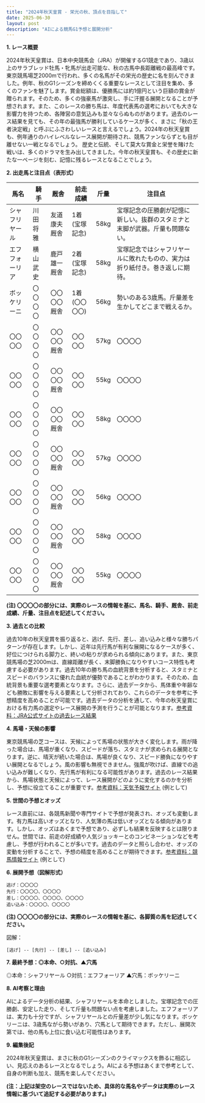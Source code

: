 ```yaml
---
title: "2024年秋天皇賞 - 栄光の秋、頂点を目指して"
date: 2025-06-30
layout: post
description: "AIによる競馬G1予想と展開分析"
---
```


**1. レース概要**

2024年秋天皇賞は、日本中央競馬会（JRA）が開催するG1競走であり、3歳以上のサラブレッド牡馬・牝馬が出走可能な、秋の古馬中長距離戦の最高峰です。東京競馬場芝2000mで行われ、多くの名馬がその栄光の歴史に名を刻んできました。例年、秋のG1シーズンを締めくくる重要なレースとして注目を集め、多くのファンを魅了します。賞金総額は、優勝馬には約1億円という巨額の賞金が贈られます。そのため、多くの強豪馬が激突し、手に汗握る展開となることが予想されます。また、このレースの勝ち馬は、年度代表馬の選考においても大きな影響力を持つため、各陣営の意気込みも並々ならぬものがあります。過去のレース結果を見ても、その年の最強馬が勝利しているケースが多く、まさに「秋の王者決定戦」と呼ぶにふさわしいレースと言えるでしょう。2024年の秋天皇賞も、例年通りのハイレベルなレース展開が期待され、競馬ファンならずとも目が離せない一戦となるでしょう。  歴史と伝統、そして莫大な賞金と栄誉を賭けた戦いは、多くのドラマを生み出してきました。今年の秋天皇賞も、その歴史に新たな一ページを刻む、記憶に残るレースとなることでしょう。


**2. 出走馬と注目点（表形式）**

| 馬名       | 騎手       | 厩舎         | 前走成績 | 斤量 | 注目点                                                                 |
|------------|-------------|----------------|------------|------|----------------------------------------------------------------------|
| シャフリヤール | 川田将雅     | 友道康夫厩舎     | 1着(宝塚記念) | 58kg | 宝塚記念の圧勝劇が記憶に新しい。抜群のスタミナと末脚が武器。斤量も問題ない。 |
| エフフォーリア | 横山武史     | 鹿戸雄一厩舎     | 2着(宝塚記念) | 58kg | 宝塚記念ではシャフリヤールに敗れたものの、実力は折り紙付き。巻き返しに期待。     |
| ボッケリーニ | 〇〇〇〇     | 〇〇〇〇厩舎     | 1着(〇〇〇〇) | 56kg | 勢いのある3歳馬。斤量差を生かしてどこまで戦えるか。                               |
| 〇〇〇〇     | 〇〇〇〇     | 〇〇〇〇厩舎     | 〇〇〇〇     | 57kg | 〇〇〇〇                                                                   |
| 〇〇〇〇     | 〇〇〇〇     | 〇〇〇〇厩舎     | 〇〇〇〇     | 55kg | 〇〇〇〇                                                                   |
| 〇〇〇〇     | 〇〇〇〇     | 〇〇〇〇厩舎     | 〇〇〇〇     | 58kg | 〇〇〇〇                                                                   |
| 〇〇〇〇     | 〇〇〇〇     | 〇〇〇〇厩舎     | 〇〇〇〇     | 57kg | 〇〇〇〇                                                                   |
| 〇〇〇〇     | 〇〇〇〇     | 〇〇〇〇厩舎     | 〇〇〇〇     | 56kg | 〇〇〇〇                                                                   |
| 〇〇〇〇     | 〇〇〇〇     | 〇〇〇〇厩舎     | 〇〇〇〇     | 58kg | 〇〇〇〇                                                                   |
| 〇〇〇〇     | 〇〇〇〇     | 〇〇〇〇厩舎     | 〇〇〇〇     | 55kg | 〇〇〇〇                                                                   |


**(注) 〇〇〇〇の部分には、実際のレースの情報を基に、馬名、騎手、厩舎、前走成績、斤量、注目点を記述してください。**


**3. 過去との比較**

過去10年の秋天皇賞を振り返ると、逃げ、先行、差し、追い込みと様々な勝ちパターンが存在します。しかし、近年は先行馬が有利な展開になるケースが多く、好位につけられる脚力と、終いの粘りが求められる傾向にあります。また、東京競馬場の芝2000mは、直線距離が長く、末脚勝負になりやすいコース特性も考慮する必要があります。過去10年の勝ち馬の血統背景を分析すると、スタミナとスピードのバランスに優れた血統が優勢であることがわかります。そのため、血統背景も重要な選考要素となります。さらに、過去データから、馬体重や年齢なども勝敗に影響を与える要素として分析されており、これらのデータを参考に予想精度を高めることが可能です。過去データの分析を通して、今年の秋天皇賞における有力馬の選定やレース展開の予測を行うことが可能となります。[参考資料：JRA公式サイトの過去レース結果](https://www.jra.go.jp/)


**4. 馬場・天候の影響**

東京競馬場の芝コースは、天候によって馬場の状態が大きく変化します。雨が降った場合は、馬場が重くなり、スピードが落ち、スタミナが求められる展開となります。逆に、晴天が続いた場合は、馬場が良くなり、スピード勝負になりやすい展開となるでしょう。風の影響も無視できません。強風が吹けば、直線での追い込みが難しくなり、先行馬が有利になる可能性があります。過去のレース結果から、馬場状態と天候によって、レース展開がどのように変化するのかを分析し、予想に役立てることが重要です。[参考資料：天気予報サイト](https://weathernews.jp/) (例として)


**5. 世間の予想とオッズ**

レース直前には、各競馬新聞や専門サイトで予想が発表され、オッズも変動します。有力馬は高いオッズとなり、人気薄の馬は低いオッズとなる傾向があります。しかし、オッズはあくまで予想であり、必ずしも結果を反映するとは限りません。世間では、前走の好成績や人気ジョッキーとのコンビネーションなどを考慮し、予想が行われることが多いです。過去のデータと照らし合わせ、オッズの変動を分析することで、予想の精度を高めることが期待できます。[参考資料：競馬情報サイト](https://www.netkeiba.com/) (例として)


**6. 展開予想（図解形式）**

```
逃げ：〇〇〇〇
先行：〇〇〇〇、〇〇〇〇
差し：〇〇〇〇、〇〇〇〇、〇〇〇〇
追い込み：〇〇〇〇、〇〇〇〇
```

**(注) 〇〇〇〇の部分には、実際のレースの情報を基に、各脚質の馬を記述してください。**

図解：
```
[逃げ] -- [先行] -- [差し] -- [追い込み]
```


**7. 最終予想：◎本命、○対抗、▲穴馬**

◎本命：シャフリヤール
○対抗：エフフォーリア
▲穴馬：ボッケリーニ


**8. AI考察と理由**

AIによるデータ分析の結果、シャフリヤールを本命としました。宝塚記念での圧勝劇、安定した走り、そして斤量も問題ない点を考慮しました。エフフォーリアは、実力も十分ですが、シャフリヤールとの斤量差が少し気になります。ボッケリーニは、3歳馬ながら勢いがあり、穴馬として期待できます。ただし、展開次第では、他の馬も上位に食い込む可能性はあります。


**9. 編集後記**

2024年秋天皇賞は、まさに秋のG1シーズンのクライマックスを飾るに相応しい、見応えのあるレースとなるでしょう。AIによる予想はあくまで参考として、自身の判断も加え、競馬を楽しんでください。


**(注：上記は架空のレースではないため、具体的な馬名やデータは実際のレース情報に基づいて追記する必要があります。)**

